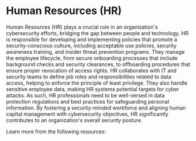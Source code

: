 # Human Resources (HR)

Human Resources (HR) plays a crucial role in an organization's cybersecurity efforts, bridging the gap between people and technology. HR is responsible for developing and implementing policies that promote a security-conscious culture, including acceptable use policies, security awareness training, and insider threat prevention programs. They manage the employee lifecycle, from secure onboarding processes that include background checks and security clearances, to offboarding procedures that ensure proper revocation of access rights. HR collaborates with IT and security teams to define job roles and responsibilities related to data access, helping to enforce the principle of least privilege. They also handle sensitive employee data, making HR systems potential targets for cyber attacks. As such, HR professionals need to be well-versed in data protection regulations and best practices for safeguarding personal information. By fostering a security-minded workforce and aligning human capital management with cybersecurity objectives, HR significantly contributes to an organization's overall security posture.

Learn more from the following resources:

